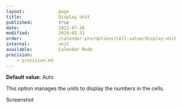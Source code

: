 ```yaml
---
layout:             page
title:              Display Unit
published:          true
date:               2022-07-26
modified:           2024-05-31
order:              /calendar-pro/options/cell-value/display-unit
internal:           unit
available:          Calendar Mode
precision:
    - precision.md
---
```

**Default value:** Auto

This option manages the units to display the numbers in the cells.

<todo>Screenshot</todo>
